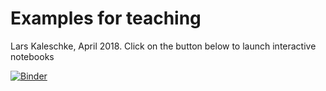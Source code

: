 # Examples for teaching

Lars Kaleschke, April 2018. Click on the button below to launch interactive notebooks

[![Binder](https://mybinder.org/badge.svg)](https://mybinder.org/v2/gh/LarsKaleschke/Interactive/master)

